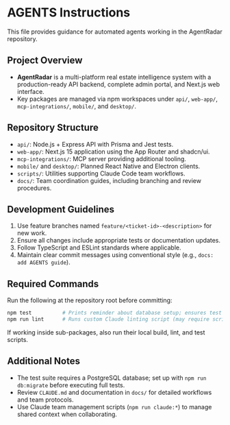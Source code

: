 # AGENTS Instructions

This file provides guidance for automated agents working in the AgentRadar repository.

## Project Overview
- **AgentRadar** is a multi-platform real estate intelligence system with a production-ready API backend, complete admin portal, and Next.js web interface.
- Key packages are managed via npm workspaces under `api/`, `web-app/`, `mcp-integrations/`, `mobile/`, and `desktop/`.

## Repository Structure
- `api/`: Node.js + Express API with Prisma and Jest tests.
- `web-app/`: Next.js 15 application using the App Router and shadcn/ui.
- `mcp-integrations/`: MCP server providing additional tooling.
- `mobile/` and `desktop/`: Planned React Native and Electron clients.
- `scripts/`: Utilities supporting Claude Code team workflows.
- `docs/`: Team coordination guides, including branching and review procedures.

## Development Guidelines
1. Use feature branches named `feature/<ticket-id>-<description>` for new work.
2. Ensure all changes include appropriate tests or documentation updates.
3. Follow TypeScript and ESLint standards where applicable.
4. Maintain clear commit messages using conventional style (e.g., `docs: add AGENTS guide`).

## Required Commands
Run the following at the repository root before committing:

```bash
npm test          # Prints reminder about database setup; ensures test script executes
npm run lint      # Runs custom Claude linting script (may require scripts/claude-linter.js)
```

If working inside sub-packages, also run their local build, lint, and test scripts.

## Additional Notes
- The test suite requires a PostgreSQL database; set up with `npm run db:migrate` before executing full tests.
- Review `CLAUDE.md` and documentation in `docs/` for detailed workflows and team protocols.
- Use Claude team management scripts (`npm run claude:*`) to manage shared context when collaborating.

